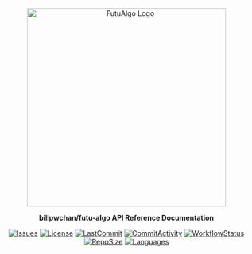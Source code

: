 <div align="center">
  <img alt="FutuAlgo Logo" src="https://www.google.com/url?sa=i&url=https%3A%2F%2Fwww.bestexecution.net%2Fitarle-logo-550x206%2F&psig=AOvVaw3TpyHW6gCM6w7zGxdizWa2&ust=1644987768096000&source=images&cd=vfe&ved=0CAsQjRxqFwoTCJiyoI73gPYCFQAAAAAdAAAAABAD" width="400px" />

**billpwchan/futu-algo API Reference Documentation**

[![Issues](https://img.shields.io/github/issues/billpwchan/Itarle-Quant-Assessment?style=for-the-badge)](https://github.com/billpwchan/Itarle-Quant-Assessment/issues)
[![License](https://img.shields.io/github/license/billpwchan/Itarle-Quant-Assessment?style=for-the-badge)](https://github.com/billpwchan/Itarle-Quant-Assessment/blob/master/LICENSE)
[![LastCommit](https://img.shields.io/github/last-commit/billpwchan/Itarle-Quant-Assessment?style=for-the-badge)](https://github.com/billpwchan/Itarle-Quant-Assessment/blob/master/LICENSE)
[![CommitActivity](https://img.shields.io/github/commit-activity/y/billpwchan/Itarle-Quant-Assessment?style=for-the-badge)](https://github.com/billpwchan/Itarle-Quant-Assessment/commits/master)
[![WorkflowStatus](https://img.shields.io/github/workflow/status/billpwchan/Itarle-Quant-Assessment/CodeQL?style=for-the-badge)](https://github.com/billpwchan/Itarle-Quant-Assessment/commits/master)
[![RepoSize](https://img.shields.io/github/repo-size/billpwchan/Itarle-Quant-Assessment?style=for-the-badge)](https://github.com/billpwchan/Itarle-Quant-Assessment)
[![Languages](https://img.shields.io/github/languages/top/billpwchan/Itarle-Quant-Assessment?style=for-the-badge)](https://github.com/billpwchan/Itarle-Quant-Assessment)

</div>